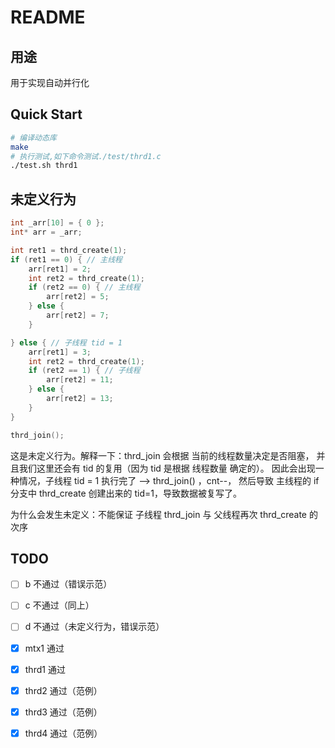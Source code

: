 # README

## 用途

用于实现自动并行化

## Quick Start

```bash
# 编译动态库
make
# 执行测试,如下命令测试./test/thrd1.c
./test.sh thrd1
```

## 未定义行为

```c
int _arr[10] = { 0 };
int* arr = _arr;

int ret1 = thrd_create(1);
if (ret1 == 0) { // 主线程
	arr[ret1] = 2;
	int ret2 = thrd_create(1);
	if (ret2 == 0) { // 主线程
		arr[ret2] = 5;
	} else {
		arr[ret2] = 7;
	}

} else { // 子线程 tid = 1
	arr[ret1] = 3;
	int ret2 = thrd_create(1);
	if (ret2 == 1) { // 子线程
		arr[ret2] = 11;
	} else {
		arr[ret2] = 13;
	}
}

thrd_join();
```

这是未定义行为。解释一下：thrd_join 会根据 当前的线程数量决定是否阻塞，
并且我们这里还会有 tid 的复用（因为 tid 是根据 线程数量 确定的）。
因此会出现一种情况，子线程 tid = 1 执行完了 --> thrd_join() ，cnt--，
然后导致 主线程的 if 分支中 thrd_create 创建出来的 tid=1，导致数据被复写了。

为什么会发生未定义：不能保证 子线程 thrd_join 与 父线程再次 thrd_create 的次序

## TODO

- [ ] b 不通过（错误示范）
- [ ] c 不通过（同上）
- [ ] d 不通过（未定义行为，错误示范）

- [x] mtx1 通过
- [x] thrd1 通过
- [x] thrd2 通过（范例）
- [x] thrd3 通过（范例）
- [x] thrd4 通过（范例）
